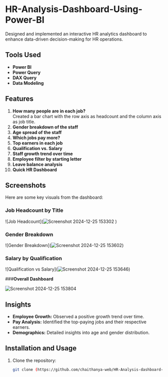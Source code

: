 # HR-Analysis-Dashboard-Using-Power-BI

Designed and implemented an interactive HR analytics dashboard to enhance data-driven decision-making for HR operations.

## Tools Used
- **Power BI**
- **Power Query**
- **DAX Query**
- **Data Modeling**

## Features
1. **How many people are in each job?**  
   Created a bar chart with the row axis as headcount and the column axis as job title.
2. **Gender breakdown of the staff**
3. **Age spread of the staff**
4. **Which jobs pay more?**
5. **Top earners in each job**
6. **Qualification vs. Salary**
7. **Staff growth trend over time**
8. **Employee filter by starting letter**
9. **Leave balance analysis**
10. **Quick HR Dashboard**

## Screenshots
Here are some key visuals from the dashboard:

### Job Headcount by Title
![Job Headcount](![Screenshot 2024-12-25 153302](https://github.com/user-attachments/assets/2853e913-c2c9-4eed-a8c9-a1ecabb0bc35)
)

### Gender Breakdown
![Gender Breakdown](![Screenshot 2024-12-25 153602](https://github.com/user-attachments/assets/022f9344-fc0b-467b-b7b9-9acd3e509b6f))

### Salary by Qualification
![Qualification vs Salary](![Screenshot 2024-12-25 153646](https://github.com/user-attachments/assets/da2e0e62-2f35-4937-aaba-a7bcec93fd39))

###**Overall Dashboard**

![Screenshot 2024-12-25 153804](https://github.com/user-attachments/assets/be18669c-9101-4585-bdbe-da5e6782787f)
## Insights
- **Employee Growth:** Observed a positive growth trend over time.
- **Pay Analysis:** Identified the top-paying jobs and their respective earners.
- **Demographics:** Detailed insights into age and gender distribution.

## Installation and Usage
1. Clone the repository:
   ```bash
   git clone (https://github.com/chaithanya-web/HR-Analysis-dashboard-using-power-Bi/)
